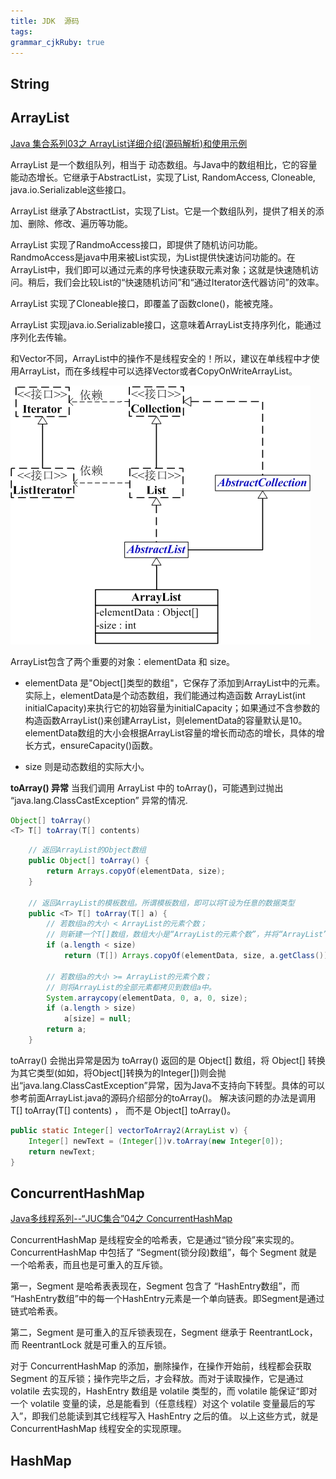 ```yaml
---
title: JDK  源码
tags: 
grammar_cjkRuby: true
---
```



##  String


##  ArrayList
[Java 集合系列03之 ArrayList详细介绍(源码解析)和使用示例][1]

ArrayList 是一个数组队列，相当于 动态数组。与Java中的数组相比，它的容量能动态增长。它继承于AbstractList，实现了List, RandomAccess, Cloneable, java.io.Serializable这些接口。

ArrayList 继承了AbstractList，实现了List。它是一个数组队列，提供了相关的添加、删除、修改、遍历等功能。

ArrayList 实现了RandmoAccess接口，即提供了随机访问功能。RandmoAccess是java中用来被List实现，为List提供快速访问功能的。在ArrayList中，我们即可以通过元素的序号快速获取元素对象；这就是快速随机访问。稍后，我们会比较List的“快速随机访问”和“通过Iterator迭代器访问”的效率。

ArrayList 实现了Cloneable接口，即覆盖了函数clone()，能被克隆。

ArrayList 实现java.io.Serializable接口，这意味着ArrayList支持序列化，能通过序列化去传输。

和Vector不同，ArrayList中的操作不是线程安全的！所以，建议在单线程中才使用ArrayList，而在多线程中可以选择Vector或者CopyOnWriteArrayList。

![enter description here][2]

ArrayList包含了两个重要的对象：elementData 和 size。

- elementData 是"Object[]类型的数组"，它保存了添加到ArrayList中的元素。实际上，elementData是个动态数组，我们能通过构造函数 ArrayList(int initialCapacity)来执行它的初始容量为initialCapacity；如果通过不含参数的构造函数ArrayList()来创建ArrayList，则elementData的容量默认是10。elementData数组的大小会根据ArrayList容量的增长而动态的增长，具体的增长方式，ensureCapacity()函数。

- size 则是动态数组的实际大小。

**toArray() 异常**
当我们调用 ArrayList 中的 toArray()，可能遇到过抛出 “java.lang.ClassCastException” 异常的情况.

```java
Object[] toArray()
<T> T[] toArray(T[] contents)
```
```java
    // 返回ArrayList的Object数组
    public Object[] toArray() {
        return Arrays.copyOf(elementData, size);
    }

    // 返回ArrayList的模板数组。所谓模板数组，即可以将T设为任意的数据类型
    public <T> T[] toArray(T[] a) {
        // 若数组a的大小 < ArrayList的元素个数；
        // 则新建一个T[]数组，数组大小是“ArrayList的元素个数”，并将“ArrayList”全部拷贝到新数组中
        if (a.length < size)
            return (T[]) Arrays.copyOf(elementData, size, a.getClass());

        // 若数组a的大小 >= ArrayList的元素个数；
        // 则将ArrayList的全部元素都拷贝到数组a中。
        System.arraycopy(elementData, 0, a, 0, size);
        if (a.length > size)
            a[size] = null;
        return a;
    }
```



toArray() 会抛出异常是因为 toArray() 返回的是 Object[] 数组，将 Object[] 转换为其它类型(如如，将Object[]转换为的Integer[])则会抛出“java.lang.ClassCastException”异常，因为Java不支持向下转型。具体的可以参考前面ArrayList.java的源码介绍部分的toArray()。 解决该问题的办法是调用 T[] toArray(T[] contents) ， 而不是 Object[] toArray()。

```java
public static Integer[] vectorToArray2(ArrayList v) {
    Integer[] newText = (Integer[])v.toArray(new Integer[0]);
    return newText;
}
```

##  ConcurrentHashMap

[Java多线程系列--“JUC集合”04之 ConcurrentHashMap][3]

ConcurrentHashMap 是线程安全的哈希表，它是通过“锁分段”来实现的。ConcurrentHashMap 中包括了 “Segment(锁分段)数组”，每个 Segment 就是一个哈希表，而且也是可重入的互斥锁。

第一，Segment 是哈希表表现在，Segment 包含了 “HashEntry数组”，而 “HashEntry数组”中的每一个HashEntry元素是一个单向链表。即Segment是通过链式哈希表。

第二，Segment 是可重入的互斥锁表现在，Segment 继承于 ReentrantLock，而 ReentrantLock 就是可重入的互斥锁。

对于 ConcurrentHashMap 的添加，删除操作，在操作开始前，线程都会获取 Segment 的互斥锁；操作完毕之后，才会释放。而对于读取操作，它是通过 volatile 去实现的，HashEntry 数组是 volatile 类型的，而 volatile 能保证“即对一个 volatile 变量的读，总是能看到（任意线程）对这个 volatile 变量最后的写入”，即我们总能读到其它线程写入 HashEntry 之后的值。 以上这些方式，就是 ConcurrentHashMap 线程安全的实现原理。


##  HashMap


  [1]: http://wangkuiwu.github.io/2012/02/03/collection-03-arraylist/
  [2]: ./images/1471961520881.jpg "1471961520881.jpg"
  [3]: http://wangkuiwu.github.io/2012/08/14/juc-col04/
